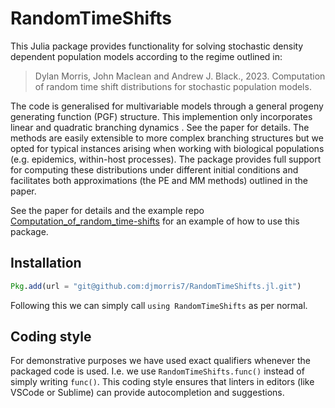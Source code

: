 # RandomTimeShifts

This Julia package provides functionality for solving stochastic density dependent population models according to the regime outlined in:
> Dylan Morris, John Maclean and Andrew J. Black., 2023. Computation of random time shift distributions for stochastic population models.

The code is generalised for multivariable models through a general progeny generating function (PGF) structure. This implemention only incorporates linear and quadratic branching dynamics . See the paper for details. The methods are easily extensible to more complex branching structures but we opted for typical instances arising when working with biological populations (e.g. epidemics, within-host processes). The package provides full support for computing these distributions under different initial conditions and facilitates both approximations (the PE and MM methods) outlined in the paper.

See the paper for details and the example repo [Computation_of_random_time-shifts](https://github.com/djmorris7/Computation_of_random_time-shifts) for an example of how to use this package.

## Installation

```julia
Pkg.add(url = "git@github.com:djmorris7/RandomTimeShifts.jl.git")
```

Following this we can simply call `using RandomTimeShifts` as per normal.

## Coding style

For demonstrative purposes we have used exact qualifiers whenever the packaged code is used. I.e. we use `RandomTimeShifts.func()` instead of simply writing `func()`. This coding style ensures that linters in editors (like VSCode or Sublime) can provide autocompletion and suggestions.
